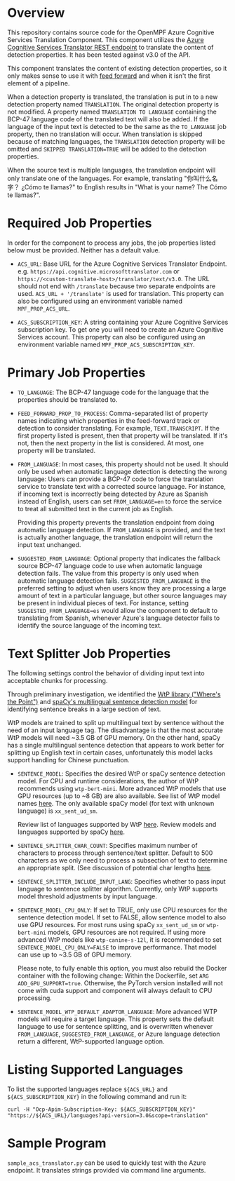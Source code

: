 # Overview

This repository contains source code for the OpenMPF Azure Cognitive Services
Translation Component. This component utilizes the [Azure Cognitive Services
Translator REST endpoint](https://docs.microsoft.com/en-us/azure/cognitive-services/translator/reference/v3-0-translate)
to translate the content of detection properties. It has been tested against v3.0 of the
API.

This component translates the content of existing detection properties,
so it only makes sense to use it with
[feed forward](https://openmpf.github.io/docs/site/Feed-Forward-Guide) and
when it isn't the first element of a pipeline.

When a detection property is translated, the translation is put in to a new
detection property named `TRANSLATION`. The original detection property is not
modified. A property named `TRANSLATION TO LANGUAGE` containing the BCP-47
language code of the translated text will also be added. If the language
of the input text is detected to be the same as the `TO_LANGUAGE` job property,
then no translation will occur. When translation is skipped because of
matching languages, the `TRANSLATION` detection property will be omitted and
`SKIPPED TRANSLATION=TRUE` will be added to the detection properties.

When the source text is multiple languages, the translation endpoint will only
translate one of the languages. For example, translating
"你叫什么名字？ ¿Cómo te llamas?" to English results in
"What is your name? The Cómo te llamas?".


# Required Job Properties
In order for the component to process any jobs, the job properties listed below
must be provided. Neither has a default value.

- `ACS_URL`: Base URL for the Azure Cognitive Services Translator Endpoint.
  e.g. `https://api.cognitive.microsofttranslator.com` or
  `https://<custom-translate-host>/translator/text/v3.0`. The URL should
  not end with `/translate` because two separate endpoints are
  used. `ACS_URL + '/translate'` is used for translation.
  This property can also be configured using an environment variable
  named `MPF_PROP_ACS_URL`.

- `ACS_SUBSCRIPTION_KEY`: A string containing your Azure Cognitive Services
  subscription key. To get one you will need to create an
  Azure Cognitive Services account. This property can also be configured
  using an environment variable named `MPF_PROP_ACS_SUBSCRIPTION_KEY`.


# Primary Job Properties
- `TO_LANGUAGE`: The BCP-47 language code for the language that the properties
  should be translated to.

- `FEED_FORWARD_PROP_TO_PROCESS`: Comma-separated list of property names indicating
  which properties in the feed-forward track or detection to consider
  translating. For example, `TEXT,TRANSCRIPT`. If the first property listed is
  present, then that property  will be translated. If it's not, then the next
  property in the list is considered. At most, one property will be translated.

- `FROM_LANGUAGE`: In most cases, this property should not be used. It should
  only be used when automatic language detection is detecting the wrong
  language: Users can provide a BCP-47 code to force the translation service
  to translate text with a corrected source language.
  For instance, if incoming text is incorrectly being detected by Azure as
  Spanish instead of English, users can set `FROM_LANGUAGE=en`
  to force the service to treat all submitted text in the current job as English.

  Providing this property prevents the translation endpoint from
  doing automatic language detection. If `FROM_LANGUAGE` is provided, and the
  text is actually another language, the translation endpoint will return the
  input text unchanged.

- `SUGGESTED_FROM_LANGUAGE`: Optional property that indicates the fallback source
  BCP-47 language code to use when automatic language detection fails.
  The value from this property is only used when automatic language detection fails.
  `SUGGESTED_FROM_LANGUAGE` is the preferred setting to adjust when users know
  they are processing a large amount of text in a particular language, but other
  source languages may be present in individual pieces of text.
  For instance, setting `SUGGESTED_FROM_LANGUAGE=es` would allow the component to
  default to translating from Spanish, whenever Azure's language detector fails
  to identify the source language of the incoming text.


# Text Splitter Job Properties
The following settings control the behavior of dividing input text into acceptable chunks
for processing.

Through preliminary investigation, we identified the [WtP library ("Where's the
Point")](https://github.com/bminixhofer/wtpsplit) and [spaCy's multilingual sentence
detection model](https://spacy.io/models) for identifying sentence breaks
in a large section of text.

WtP models are trained to split up multilingual text by sentence without the need of an
input language tag. The disadvantage is that the most accurate WtP models will need ~3.5
GB of GPU memory. On the other hand, spaCy has a single multilingual sentence detection
that appears to work better for splitting up English text in certain cases, unfortunately
this model lacks support handling for Chinese punctuation.

- `SENTENCE_MODEL`: Specifies the desired WtP or spaCy sentence detection model. For CPU
  and runtime considerations, the author of WtP recommends using `wtp-bert-mini`. More
  advanced WtP models that use GPU resources (up to ~8 GB) are also available. See list of
  WtP model names
  [here](https://github.com/bminixhofer/wtpsplit?tab=readme-ov-file#available-models). The
  only available spaCy model (for text with unknown language) is `xx_sent_ud_sm`.

  Review list of languages supported by WtP
  [here](https://github.com/bminixhofer/wtpsplit?tab=readme-ov-file#supported-languages).
  Review models and languages supported by spaCy [here](https://spacy.io/models).

- `SENTENCE_SPLITTER_CHAR_COUNT`: Specifies maximum number of characters to process
  through sentence/text splitter. Default to 500 characters as we only need to process a
  subsection of text to determine an appropriate split. (See discussion of potential char
  lengths
  [here](https://discourse.mozilla.org/t/proposal-sentences-lenght-limit-from-14-words-to-100-characters).

- `SENTENCE_SPLITTER_INCLUDE_INPUT_LANG`: Specifies whether to pass input language to
  sentence splitter algorithm. Currently, only WtP supports model threshold adjustments by
  input language.

- `SENTENCE_MODEL_CPU_ONLY`: If set to TRUE, only use CPU resources for the sentence
  detection model. If set to FALSE, allow sentence model to also use GPU resources.
  For most runs using spaCy `xx_sent_ud_sm` or `wtp-bert-mini` models, GPU resources
  are not required. If using more advanced WtP models like `wtp-canine-s-12l`,
  it is recommended to set `SENTENCE_MODEL_CPU_ONLY=FALSE` to improve performance.
  That model can use up to ~3.5 GB of GPU memory.

  Please note, to fully enable this option, you must also rebuild the Docker container
  with the following change: Within the Dockerfile, set `ARG ADD_GPU_SUPPORT=true`.
  Otherwise, the PyTorch version installed will not come with cuda support and
  component will always default to CPU processing.

- `SENTENCE_MODEL_WTP_DEFAULT_ADAPTOR_LANGUAGE`: More advanced WTP models will
  require a target language. This property sets the default language to use for
  sentence splitting, and is overwritten whenever `FROM_LANGUAGE`, `SUGGESTED_FROM_LANGUAGE`,
  or Azure language detection return a different, WtP-supported language option.


# Listing Supported Languages
To list the supported languages replace `${ACS_URL}` and `${ACS_SUBSCRIPTION_KEY}` in the
following command and run it:
```shell script
curl -H "Ocp-Apim-Subscription-Key: ${ACS_SUBSCRIPTION_KEY}" "https://${ACS_URL}/languages?api-version=3.0&scope=translation"
```


# Sample Program
`sample_acs_translator.py` can be used to quickly test with the Azure
endpoint. It translates strings provided via command line arguments.
